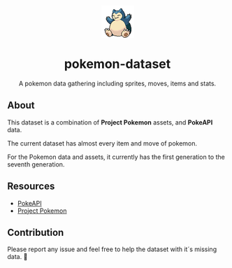<div align="center">
   <img src=".github/snorlax.gif" width="auto"/>
</div>

<div align="center">
   <h1>pokemon-dataset</h1>
   <p>A pokemon data gathering including sprites, moves, items and stats.</p>
</div>

## About

This dataset is a combination of **Project Pokemon** assets, and **PokeAPI** data.

The current dataset has almost every item and move of pokemon.

For the Pokemon data and assets, it currently has the first generation to the seventh generation.

## Resources

- [PokeAPI](https://pokeapi.co/)
- [Project Pokemon](https://projectpokemon.org/)

## Contribution

Please report any issue and feel free to help the dataset with it´s missing data. :hugs:
